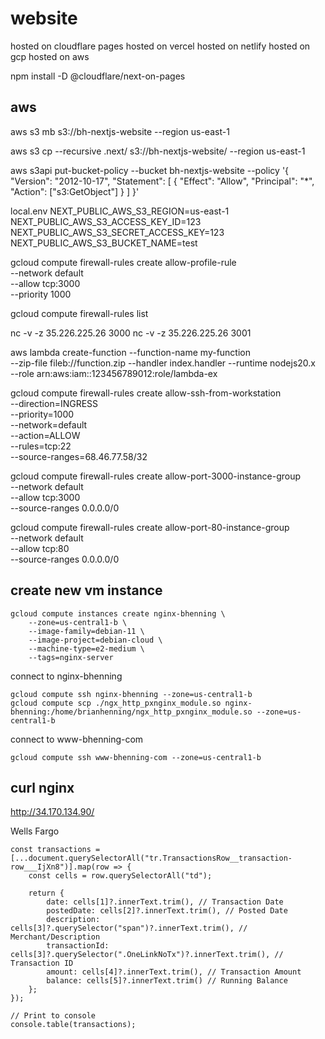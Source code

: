 # website

hosted on cloudflare pages
hosted on vercel
hosted on netlify
hosted on gcp
hosted on aws

npm install -D @cloudflare/next-on-pages

## aws

aws s3 mb s3://bh-nextjs-website --region us-east-1

aws s3 cp --recursive .next/ s3://bh-nextjs-website/ --region us-east-1

aws s3api put-bucket-policy --bucket bh-nextjs-website --policy '{
"Version": "2012-10-17",
"Statement": [
{
"Effect": "Allow",
"Principal": "\*",
"Action": ["s3:GetObject"]
}
]
}'

local.env
NEXT_PUBLIC_AWS_S3_REGION=us-east-1
NEXT_PUBLIC_AWS_S3_ACCESS_KEY_ID=123
NEXT_PUBLIC_AWS_S3_SECRET_ACCESS_KEY=123
NEXT_PUBLIC_AWS_S3_BUCKET_NAME=test

gcloud compute firewall-rules create allow-profile-rule \
 --network default \
 --allow tcp:3000 \
 --priority 1000

gcloud compute firewall-rules list

nc -v -z 35.226.225.26 3000
nc -v -z 35.226.225.26 3001

aws lambda create-function --function-name my-function \
--zip-file fileb://function.zip --handler index.handler --runtime nodejs20.x \
--role arn:aws:iam::123456789012:role/lambda-ex

gcloud compute firewall-rules create allow-ssh-from-workstation \
 --direction=INGRESS \
 --priority=1000 \
 --network=default \
 --action=ALLOW \
 --rules=tcp:22 \
 --source-ranges=68.46.77.58/32

gcloud compute firewall-rules create allow-port-3000-instance-group \
 --network default \
 --allow tcp:3000 \
--source-ranges 0.0.0.0/0

gcloud compute firewall-rules create allow-port-80-instance-group \
 --network default \
 --allow tcp:80 \
--source-ranges 0.0.0.0/0

## create new vm instance

```
gcloud compute instances create nginx-bhenning \
    --zone=us-central1-b \
    --image-family=debian-11 \
    --image-project=debian-cloud \
    --machine-type=e2-medium \
    --tags=nginx-server
```

connect to nginx-bhenning

```
gcloud compute ssh nginx-bhenning --zone=us-central1-b
gcloud compute scp ./ngx_http_pxnginx_module.so nginx-bhenning:/home/brianhenning/ngx_http_pxnginx_module.so --zone=us-central1-b
```

connect to www-bhenning-com

```
gcloud compute ssh www-bhenning-com --zone=us-central1-b
```

## curl nginx

http://34.170.134.90/

Wells Fargo

```
const transactions = [...document.querySelectorAll("tr.TransactionsRow__transaction-row___IjXn8")].map(row => {
    const cells = row.querySelectorAll("td");

    return {
        date: cells[1]?.innerText.trim(), // Transaction Date
        postedDate: cells[2]?.innerText.trim(), // Posted Date
        description: cells[3]?.querySelector("span")?.innerText.trim(), // Merchant/Description
        transactionId: cells[3]?.querySelector(".OneLinkNoTx")?.innerText.trim(), // Transaction ID
        amount: cells[4]?.innerText.trim(), // Transaction Amount
        balance: cells[5]?.innerText.trim() // Running Balance
    };
});

// Print to console
console.table(transactions);
```
